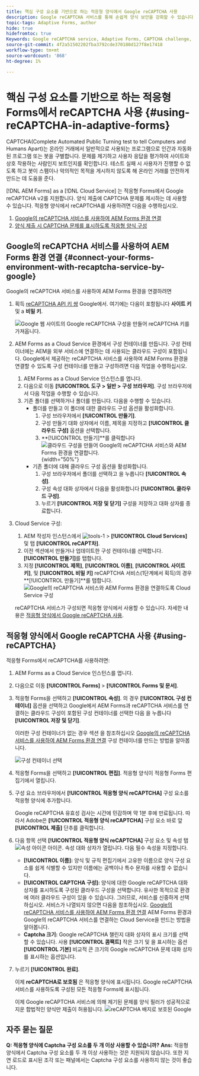 ```yaml
---
title: 핵심 구성 요소를 기반으로 하는 적응형 양식에서 Google reCAPTCHA 사용
description: Google reCAPTCHA 서비스를 통해 손쉽게 양식 보안을 강화할 수 있습니다. 내부의 단계별 가이드!
topic-tags: Adaptive Forms, author
hide: true
hidefromtoc: true
Keywords: Google reCAPTCHA service, Adaptive Forms, CAPTCHA challenge, Bot prevention, Core Components, Form submission security, Form spam prevention
source-git-commit: 4f2a51502202fba3792cde370180d127f8e17418
workflow-type: tm+mt
source-wordcount: '868'
ht-degree: 1%

---
```


# 핵심 구성 요소를 기반으로 하는 적응형 Forms에서 reCAPTCHA 사용 {#using-reCAPTCHA-in-adaptive-forms}

CAPTCHA(Complete Automated Public Turning test to tell Computers and Humans Apart)는 온라인 거래에서 일반적으로 사용되는 프로그램으로 인간과 자동화된 프로그램 또는 봇을 구별합니다. 문제를 제기하고 사용자 응답을 평가하여 사이트와 상호 작용하는 사람인지 보트인지를 확인합니다. 테스트 실패 시 사용자가 진행할 수 없도록 하고 봇이 스팸이나 악의적인 목적을 게시하지 않도록 해 온라인 거래를 안전하게 만드는 데 도움을 준다.

[!DNL AEM Forms] as a [!DNL Cloud Service] 는 적응형 Forms에서 Google reCAPTCHA v2를 지원합니다. 양식 제출에 CAPTCHA 문제를 제시하는 데 사용할 수 있습니다. 적응형 양식에서 reCAPTCHA를 사용하려면 다음을 수행하십시오.

1. [Google의 reCAPTCHA 서비스를 사용하여 AEM Forms 환경 연결](#connect-your-forms-environment-with-recaptcha-service-by-google)
1. [양식 제출 시 CAPTCHA 문제를 표시하도록 적응형 양식 구성](#using-reCAPTCHA)

## Google의 reCAPTCHA 서비스를 사용하여 AEM Forms 환경 연결 {#connect-your-forms-environment-with-recaptcha-service-by-google}

Google의 reCAPTCHA 서비스를 사용하여 AEM Forms 환경을 연결하려면

1. 획득 [reCAPTCHA API 키 쌍](https://www.google.com/recaptcha/admin) Google에서. 여기에는 다음이 포함됩니다 **사이트 키** 및 a **비밀 키**.

   ![Google 웹 사이트의 Google reCAPTCHA 구성을 만들어 reCAPTCHA 키를 가져옵니다.](/help/forms/assets/google-captcha.gif)
1. AEM Forms as a Cloud Service 환경에서 구성 컨테이너를 만듭니다. 구성 컨테이너에는 AEM을 외부 서비스에 연결하는 데 사용되는 클라우드 구성이 포함됩니다. Google에서 제공하는 reCAPTCHA 서비스를 사용하여 AEM Forms 환경을 연결할 수 있도록 구성 컨테이너를 만들고 구성하려면 다음 작업을 수행하십시오.
   1. AEM Forms as a Cloud Service 인스턴스를 엽니다.
   1. 다음으로 이동 **[!UICONTROL 도구 > 일반 > 구성 브라우저]**. 구성 브라우저에서 다음 작업을 수행할 수 있습니다.
   1. 기존 폴더를 선택하거나 폴더를 만듭니다. 다음을 수행할 수 있습니다.
      * 폴더를 만들고 이 폴더에 대한 클라우드 구성 옵션을 활성화합니다.
         1. 구성 브라우저에서 **[!UICONTROL 만들기]**.
         1. 구성 만들기 대화 상자에서 이름, 제목을 지정하고 **[!UICONTROL 클라우드 구성]** 옵션을 선택합니다.
         1. **[!UICONTROL 만들기]**를 클릭합니다
            ![클라우드 구성을 만들어 Google의 reCAPTCHA 서비스와 AEM Forms 환경을 연결합니다.](/help/forms/assets/create-configuration.png){width="50%"}
      * 기존 폴더에 대해 클라우드 구성 옵션을 활성화합니다.
         1. 구성 브라우저에서 폴더를 선택하고 을 누릅니다 **[!UICONTROL 속성]**.
         1. 구성 속성 대화 상자에서 다음을 활성화합니다 **[!UICONTROL 클라우드 구성]**.
         1. 누르기 **[!UICONTROL 저장 및 닫기]** 구성을 저장하고 대화 상자를 종료합니다.

1. Cloud Service 구성:
   1. AEM 작성자 인스턴스에서 ![tools-1](assets/tools-1.png) > **[!UICONTROL Cloud Services]** 및 탭 **[!UICONTROL reCAPT차]**.
   1. 이전 섹션에서 만들거나 업데이트한 구성 컨테이너를 선택합니다. **[!UICONTROL 만들기]**&#x200B;를 탭합니다.
   1. 지정 **[!UICONTROL 제목]**, **[!UICONTROL 이름]**, **[!UICONTROL 사이트 키]**, 및 **[!UICONTROL 비밀 키]** reCAPTCHA 서비스(1단계에서 획득)의 경우 **[!UICONTROL 만들기]**를 탭합니다.
      ![Google의 reCAPTCHA 서비스와 AEM Forms 환경을 연결하도록 Cloud Service 구성](/help/forms/assets/captcha-configuration.gif)

   reCAPTCHA 서비스가 구성되면 적응형 양식에서 사용할 수 있습니다. 자세한 내용은 [적응형 양식에서 Google reCAPTCHA 사용](#using-reCAPTCHA).


## 적응형 양식에서 Google reCAPTCHA 사용 {#using-reCAPTCHA}

적응형 Forms에서 reCAPTCHA를 사용하려면:

1. AEM Forms as a Cloud Service 인스턴스를 엽니다.
1. 다음으로 이동 **[!UICONTROL Forms]** > **[!UICONTROL Forms 및 문서]**.
1. 적응형 Forms을 선택하고 **[!UICONTROL 속성]**. 의 경우 **[!UICONTROL 구성 컨테이너]** 옵션을 선택하고 Google에서 AEM Forms과 reCAPTCHA 서비스를 연결하는 클라우드 구성이 포함된 구성 컨테이너를 선택한 다음 을 누릅니다 **[!UICONTROL 저장 및 닫기]**.

   이러한 구성 컨테이너가 없는 경우 섹션 을 참조하십시오 [Google의 reCAPTCHA 서비스를 사용하여 AEM Forms 환경 연결](#connect-your-forms-environment-with-recaptcha-service-by-google) 구성 컨테이너를 만드는 방법을 알아봅니다.

   ![구성 컨테이너 선택](/help/forms/assets/captcha-properties.png)
1. 적응형 Forms을 선택하고 **[!UICONTROL 편집]**. 적응형 양식이 적응형 Forms 편집기에서 열립니다.
1. 구성 요소 브라우저에서 **[!UICONTROL 적응형 양식 reCAPTCHA]** 구성 요소를 적응형 양식에 추가합니다.

   Google reCAPTCHA 유효성 검사는 시간에 민감하며 약 1분 후에 만료됩니다. 따라서 Adobe은 **[!UICONTROL 적응형 양식 reCAPTCHA]** 구성 요소 바로 앞 **[!UICONTROL 제출]** 단추를 클릭합니다.

1. 다음 항목 선택 **[!UICONTROL 적응형 양식 reCAPTCHA]** 구성 요소 및 속성 탭 ![속성 아이콘](assets/configure-icon.svg) 아이콘. 속성 대화 상자가 열립니다. 다음 필수 속성을 지정합니다.
   * **[!UICONTROL 이름]:** 양식 및 규칙 편집기에서 고유한 이름으로 양식 구성 요소를 쉽게 식별할 수 있지만 이름에는 공백이나 특수 문자를 사용할 수 없습니다.
   * **[!UICONTROL CAPTCHA 구성]:** 양식에 대한 Google reCAPTCHA 대화 상자를 표시하도록 구성된 클라우드 구성을 선택합니다. 유사한 목적으로 환경에 여러 클라우드 구성이 있을 수 있습니다. 그러므로, 서비스를 신중하게 선택하십시오. 서비스가 나열되지 않으면 다음을 참조하십시오. [Google의 reCAPTCHA 서비스를 사용하여 AEM Forms 환경 연결](#connect-your-forms-environment-with-recaptcha-service-by-google) AEM Forms 환경과 Google의 reCAPTCHA 서비스를 연결하는 Cloud Service을 만드는 방법을 알아봅니다.
   * **Captcha 크기:** Google reCAPTCHA 챌린지 대화 상자의 표시 크기를 선택할 수 있습니다. 사용 **[!UICONTROL 콤팩트]** 작은 크기 및 을 표시하는 옵션 **[!UICONTROL 기본]** 비교적 큰 크기의 Google reCAPTCHA 문제 대화 상자를 표시하는 옵션입니다.

1. 누르기 **[!UICONTROL 완료]**.

   이제 **reCAPTCHA로 보호됨** 은 적응형 양식에 표시됩니다. Google reCAPTCHA 서비스를 사용하도록 구성된 모든 적응형 Forms에 표시됩니다.

   이제 Google reCAPTCHA 서비스에 의해 제기된 문제를 양식 필러가 성공적으로 지운 합법적인 양식만 제출이 허용됩니다.
   ![reCAPTCHA 배지로 보호된 Google](/help/forms/assets/google-recaptcha-v2.png)

<!--
### Show or hide CAPTCHA component based on rules {#show-hide-captcha}

You can select to show or hide the CAPTCHA component based on rules that you apply on a component in an Adaptive Form. Tap the component, select ![edit rules](assets/edit-rules-icon.svg), and tap **[!UICONTROL Create]** to create a rule. For more information on creating rules, see [Rule Editor](rule-editor.md).

For example, the CAPTCHA component must display in an Adaptive Form only if the Currency Value field in the form has a value of more than 25000.

Tap the **[!UICONTROL Currency Value]** field in the form and create the following rules:

![Show or hide rules](assets/rules-show-hide-captcha.png)

   >[!NOTE]
   >
   > When you select a reCAPTCHA v2 configuration and the size is set to [!UICONTROL Invisible], the show/hide option remains disabled.

   -->

## 자주 묻는 질문

**Q: 적응형 양식에 Captcha 구성 요소를 두 개 이상 사용할 수 있습니까?**
**Ans:** 적응형 양식에서 Captcha 구성 요소를 두 개 이상 사용하는 것은 지원되지 않습니다. 또한 지연 로드로 표시된 조각 또는 패널에서는 Captcha 구성 요소를 사용하지 않는 것이 좋습니다.

